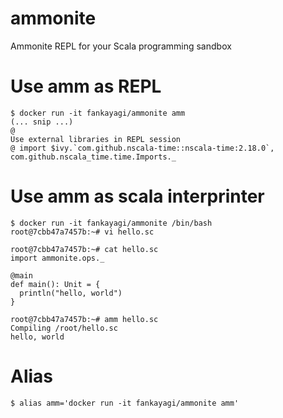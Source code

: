 # ammonite
Ammonite REPL for your Scala programming sandbox

# Use amm as REPL
```
$ docker run -it fankayagi/ammonite amm
(... snip ...)
@
Use external libraries in REPL session
@ import $ivy.`com.github.nscala-time::nscala-time:2.18.0`, com.github.nscala_time.time.Imports._
```

# Use amm as scala interprinter
```
$ docker run -it fankayagi/ammonite /bin/bash
root@7cbb47a7457b:~# vi hello.sc

root@7cbb47a7457b:~# cat hello.sc
import ammonite.ops._

@main
def main(): Unit = {
  println("hello, world")
}

root@7cbb47a7457b:~# amm hello.sc
Compiling /root/hello.sc
hello, world
```

# Alias
```
$ alias amm='docker run -it fankayagi/ammonite amm'
```
